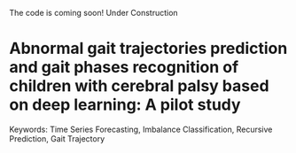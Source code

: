 The code is coming soon! Under Construction

# Abnormal gait trajectories prediction and gait phases recognition of children with cerebral palsy based on deep learning: A pilot study

Keywords: Time Series Forecasting, Imbalance Classification, Recursive Prediction, Gait Trajectory
